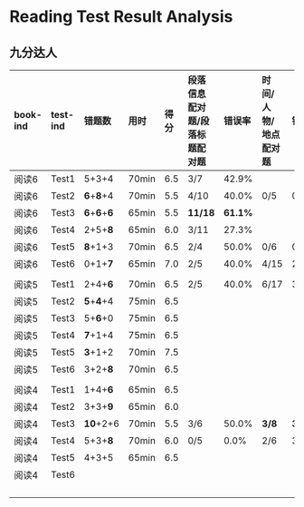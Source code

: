 # Reading Test Result Analysis

## 九分达人

|book-ind|test-ind|错题数|用时|得分|段落信息配对题/段落标题配对题|错误率|时间/人物/地点配对题|错误率|是非无题|错误率|摘要填空题|错误率|句子填空题|错误率|图表填空题|错误率|简答题|错误率|单项选择题|错误率|多项选择题|错误率|结尾句配对题|错误率|笔记选择填空题|错误率|
|:----|:----|:----|:----|:----|:----|:----|:----|:----|:----|:----|:----|:----|:----|:----|:----|:----|:----|:----|:----|:----|:----|:----|:----|:----|:----|:----|
|阅读6|Test1|5+3+4|70min|6.5|3/7|42.9%|||5/13|38.5%|||||||||||||||||
|阅读6|Test2|**6**+**8**+4|70min|5.5|4/10|40.0%|0/5|0.0%|3/5|60.0%|||**4/9**|**44.4%**|||2/4|50.0%| **4/4**    |**100.0%**|1/1|100.0%|||||
|阅读6|Test3|**6**+**6**+**6**|65min|5.5|**11/18**|**61.1%**|||4/7|57.1%|||||||||||||||||
|阅读6|Test4|2+5+**8**|65min|6.0|3/11|27.3%|||3/6|50.0%|||||||||||||||||
|阅读6|Test5|**8**+1+3|70min|6.5|2/4|50.0%|0/6|0.0%|1/3|33.3%|**7/13**|**53.8%**|||0/4|0.0%|1/7|14.3%|1/3|33.3%|||||||
|阅读6|Test6|0+1+**7**|65min|7.0|2/5|40.0%|4/15|26.7%|1/4|25.0%|||0/6|0.0%|||0/3|0.0%|1/3|33.3%|||0/4|0.0%|||
||||||||||||||||||||||||||||
|阅读5|Test1|2+4+**6**|70min|6.5|2/5|40.0%|6/17|35.3%|0/5|0.0%|||1/3|33.3%|||||0/3|0.0%|0/1|0.0%|||0/5|0.0%|
|阅读5|Test2|**5**+**4**+4|75min|6.5|||||||||||||||||||||||
|阅读5|Test3|5+**6**+0|75min|6.5|||||||||||||||||||||||
|阅读5|Test4|**7**+1+4|75min|6.5|||||||||||||||||||||||
|阅读5|Test5|**3**+1+2|70min|7.5|||||||||||||||||||||||
|阅读5|Test6|3+2+**8**|70min|6.5|||||||||||||||||||||||
||||||||||||||||||||||||||||
|阅读4|Test1|1+4+**6**|65min|6.5|||||||||||||||||||||||
|阅读4|Test2|3+3+**9**|65min|6.0|||||||||||||||||||||||
|阅读4|Test3|**10**+2+6|70min|5.5|3/6|50.0%|**3/8**|**37.5%**|6/11|54.5%|2/3|66.7%|2/9|22.2%|||2/3|66.7%|||||||||
|阅读4|Test4|5+3+**8**|70min|6.0|0/5|0.0%|2/6|33.3%|**7/11**|**63.6%**|||1/6|16.7%|||||3/7|42.9%|||**3/5**|**60.0%**|||
|阅读4|Test5|4+3+5|65min|6.5|||||||||||||||||||||||
|阅读4|Test6||||||||||||||||||||||||||
||||||||||||||||||||||||||||
||||||||||||||||||||||||||||
||||||||||||||||||||||||||||
||||||||||||||||||||||||||||

